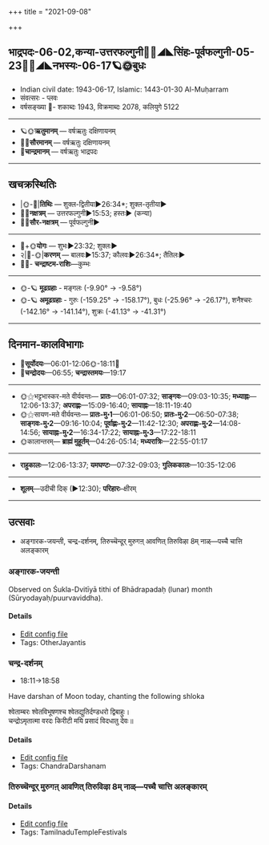 +++
title = "2021-09-08"

+++
## भाद्रपदः-06-02,कन्या-उत्तरफल्गुनी🌛🌌◢◣सिंहः-पूर्वफल्गुनी-05-23🌌🌞◢◣नभस्यः-06-17🪐🌞बुधः
- Indian civil date: 1943-06-17, Islamic: 1443-01-30 Al-Muḥarram
- संवत्सरः - प्लवः
- वर्षसङ्ख्या 🌛- शकाब्दः 1943, विक्रमाब्दः 2078, कलियुगे 5122
___________________
- 🪐🌞**ऋतुमानम्** — वर्षऋतुः दक्षिणायनम्
- 🌌🌞**सौरमानम्** — वर्षऋतुः दक्षिणायनम्
- 🌛**चान्द्रमानम्** — वर्षऋतुः भाद्रपदः
___________________


## खचक्रस्थितिः
- |🌞-🌛|**तिथिः** — शुक्ल-द्वितीया►26:34*; शुक्ल-तृतीया►  
- 🌌🌛**नक्षत्रम्** — उत्तरफल्गुनी►15:53; हस्तः► (कन्या)  
- 🌌🌞**सौर-नक्षत्रम्** — पूर्वफल्गुनी►  
___________________
- 🌛+🌞**योगः** — शुभः►23:32; शुक्लः►  
- २|🌛-🌞|**करणम्** — बालवः►15:37; कौलवः►26:34*; तैतिलः►  
- 🌌🌛- **चन्द्राष्टम-राशिः**—कुम्भः  
___________________
- 🌞-🪐 **मूढग्रहाः** - मङ्गलः (-9.90° → -9.58°)
- 🌞-🪐 **अमूढग्रहाः** - गुरुः (-159.25° → -158.17°), बुधः (-25.96° → -26.17°), शनैश्चरः (-142.16° → -141.14°), शुक्रः (-41.13° → -41.31°)
___________________


## दिनमान-कालविभागाः
- 🌅**सूर्योदयः**—06:01-12:06🌞️-18:11🌇  
- 🌛**चन्द्रोदयः**—06:55; **चन्द्रास्तमयः**—19:17  
___________________
- 🌞⚝भट्टभास्कर-मते वीर्यवन्तः— **प्रातः**—06:01-07:32; **साङ्गवः**—09:03-10:35; **मध्याह्नः**—12:06-13:37; **अपराह्णः**—15:09-16:40; **सायाह्नः**—18:11-19:40  
- 🌞⚝सायण-मते वीर्यवन्तः— **प्रातः-मु॰1**—06:01-06:50; **प्रातः-मु॰2**—06:50-07:38; **साङ्गवः-मु॰2**—09:16-10:04; **पूर्वाह्णः-मु॰2**—11:42-12:30; **अपराह्णः-मु॰2**—14:08-14:56; **सायाह्नः-मु॰2**—16:34-17:22; **सायाह्नः-मु॰3**—17:22-18:11  
- 🌞कालान्तरम्— **ब्राह्मं मुहूर्तम्**—04:26-05:14; **मध्यरात्रिः**—22:55-01:17  
___________________
- **राहुकालः**—12:06-13:37; **यमघण्टः**—07:32-09:03; **गुलिककालः**—10:35-12:06  
___________________
- **शूलम्**—उदीची दिक् (►12:30); **परिहारः**–क्षीरम्  
___________________

## उत्सवाः
- अङ्गारक-जयन्ती, चन्द्र-दर्शनम्, तिरुच्चॆन्दूर् मुरुगऩ् आवणित् तिरुविऴा 8म् नाळ्—पच्चै चात्ति अलङ्कारम्
### अङ्गारक-जयन्ती

Observed on Śukla-Dvitīyā tithi of Bhādrapadaḥ (lunar) month (Sūryodayaḥ/puurvaviddha). 

#### Details
- [Edit config file](https://github.com/jyotisham/adyatithi/tree/master/devatA/graha/lunar_month/tithi/06/02/aGgAraka~jayantI.toml)
- Tags: OtherJayantis


### चन्द्र-दर्शनम्
- 18:11→18:58

Have darshan of Moon today, chanting the following shloka

श्वेताम्बरः श्वेतविभूषणश्च श्वेतद्युतिर्दण्डधरो द्विबाहुः।  
चन्द्रोऽमृतात्मा वरदः किरीटी मयि प्रसादं विदधातु देवः॥



#### Details
- [Edit config file](https://github.com/jyotisham/adyatithi/tree/master/devatA/graha/description_only/candra-darzanam.toml)
- Tags: ChandraDarshanam


### तिरुच्चॆन्दूर् मुरुगऩ् आवणित् तिरुविऴा 8म् नाळ्—पच्चै चात्ति अलङ्कारम्



#### Details
- [Edit config file](https://github.com/jyotisham/adyatithi/tree/master/temples/Tamil/relative_event/tiruccendUr%20AvaNit%20tiruvizhA%20nir2aivu/offset__-4/tiruccendUr%20murugan2%20AvaNit%20tiruvizhA%20%23%238%23%23m%20nAL%E2%80%94paccai%20cAtti%20alaGkAram.toml)
- Tags: TamilnaduTempleFestivals


